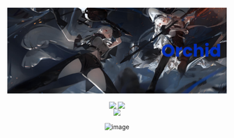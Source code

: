 [![MasterHead](https://github.com/orchiddell0/orchiddell0/blob/main/img/F21D24F44B5BD2223DFF115886DD7029.jpg)](https://ak.hypergryph.com/)




<div id="title" align=center>

<p align="center">
<!-- https://github.com/anuraghazra/github-readme-stats -->
<img align="center" width="400" src="https://github-readme-stats.vercel.app/api?username=orchiddell0&theme=transparent&show_icons=true&hide_border=true&show=reviews&hide_title=true&hide=contribs" />

<!-- https://github.com/DenverCoder1/github-readme-streak-stats -->
<img align="center" width="400" src="https://streak-stats.demolab.com?user=orchiddell0&theme=transparent&hide_border=true" />
<br/>

<!-- https://github.com/Ashutosh00710/github-readme-activity-graph -->
<img width="800" src="https://github-readme-activity-graph.vercel.app/graph?username=orchiddell0&theme=github-compact&hide_border=true&area=true&custom_title=Contribution%20Graph" />
<br/>


![image](https://github.com/orchiddell0/orchiddell0/blob/main/img/B649782A616A77F611D3ED240FAA6650.jpg)







